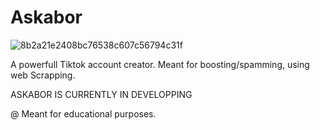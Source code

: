 # Askabor
![8b2a21e2408bc76538c607c56794c31f](https://user-images.githubusercontent.com/48517965/156569651-b85a92ee-ba1c-4d99-bf04-b2bdf39f8197.gif)

A powerfull Tiktok account creator. Meant for boosting/spamming, using web Scrapping.

ASKABOR IS CURRENTLY IN DEVELOPPING


@ Meant for educational purposes.
